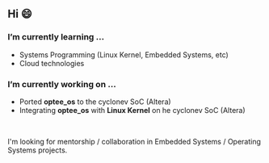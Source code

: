 ## Hi 😄
### I’m currently learning ...
- Systems Programming (Linux Kernel, Embedded Systems, etc)
- Cloud technologies

###   I’m currently working on ...
- Ported **optee_os** to the cyclonev SoC (Altera)
-  Integrating **optee_os** with **Linux Kernel** on he cyclonev SoC (Altera)

<br>

I'm looking for mentorship / collaboration in Embedded Systems / Operating Systems projects.

<!--
**rajeshrah22/rajeshrah22** is a ✨ _special_ ✨ repository because its `README.md` (this file) appears on your GitHub profile.

Here are some ideas to get you started:

- 🔭 I’m currently working on ...
- 🌱 I’m currently learning ...
- 👯 I’m looking to collaborate on ...
- 🤔 I’m looking for help with ...
- 💬 Ask me about ...
- 📫 How to reach me: ...
- 😄 Pronouns: ...
- ⚡ Fun fact: ...
-->
